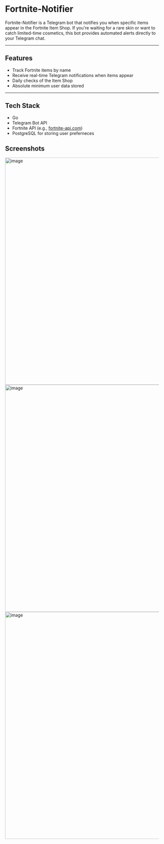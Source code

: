 # Fortnite-Notifier

Fortnite-Notifier is a Telegram bot that notifies you when specific items appear in the Fortnite Item Shop. If you're waiting for a rare skin or want to catch limited-time cosmetics, this bot provides automated alerts directly to your Telegram chat.

---

## Features

- Track Fortnite items by name
- Receive real-time Telegram notifications when items appear
- Daily checks of the Item Shop
- Absolute minimum user data stored 
---

## Tech Stack

- Go
- Telegram Bot API 
- Fortnite API (e.g., [fortnite-api.com](https://fortnite-api.com/))
- PostgreSQL for storing user preferneces


## Screenshots

<img width="1498" height="741" alt="image" src="https://github.com/user-attachments/assets/1c109ba2-98de-42ba-acd0-6317b35f9e4d" />
<img width="1498" height="741" alt="image" src="https://github.com/user-attachments/assets/48f98de5-0da8-4790-a15b-47fa3a14ef48" />
<img width="1498" height="741" alt="image" src="https://github.com/user-attachments/assets/da241a33-89a5-4568-ace4-d57f4005065d" />



